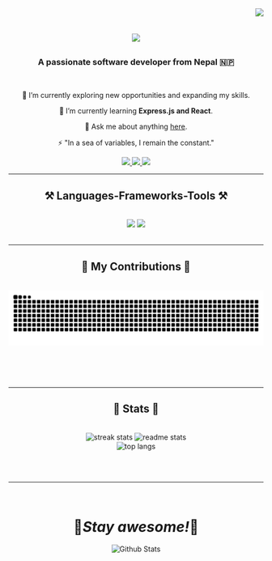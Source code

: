 <img align="right" src="https://visitor-badge.laobi.icu/badge?page_id=Pravashx.Pravashx" />

<h1 align="center">
    <img src="https://readme-typing-svg.herokuapp.com/?font=Righteous&size=35&center=true&vCenter=true&width=500&height=70&duration=4000&lines=Greetings!+👋;+I'm+Pravash+Thakuri+:3;" />
</h1>

<h3 align="center">A passionate software developer from Nepal 🇳🇵</h3>

<br/>

<div align="center">
 
 🔭 I’m currently exploring new opportunities and expanding my skills.

 🌱 I’m currently learning **Express.js and React**.

 💬 Ask me about anything [here](https://github.com/Pravashx/Pravashx/issues).

 ⚡ "In a sea of variables, I remain the constant."

</div>
 
<div align="center"> 
  <a href="mailto:thakuripravashz@gmail.com">
    <img src="https://img.shields.io/badge/Gmail-333333?style=for-the-badge&logo=gmail&logoColor=red" />
  </a>
  <a href="https://www.linkedin.com/in/pravash-thakuri-8931bb2aa/" target="_blank">
    <img src="https://img.shields.io/badge/LinkedIn-0077B5?style=for-the-badge&logo=linkedin&logoColor=white" target="_blank" />
  </a>
  <a href="https://github.com/Pravashx" target="_blank">
     <img src="https://img.shields.io/badge/Portfolio-FF5722?style=for-the-badge&logo=todoist&logoColor=white" target="_blank" /> 
  </a>
</div>

 <hr/>
 
<h2 align="center">⚒️ Languages-Frameworks-Tools ⚒️</h2>
<br/>
<div align="center">
    <img src="https://skillicons.dev/icons?i=react,bootstrap,html,css,figma,git" />
    <img src="https://skillicons.dev/icons?i=nodejs,python,javascript,typescript,express,mongodb" /><br>
</div>

<br/>
<hr/>

<div align="center">
  <h2>🐍 My Contributions 🐍</h2>
  <br>
  <img src="https://raw.githubusercontent.com/Uknowme-h/Uknowme-h/output/snake.svg" alt="Snake animation" />

  
  <br/><br/><br/>
</div>

<hr/>

<h2 align="center">🎀 Stats 🎀</h2>
<br>
<div align=center>
  <img width=390 src="https://streak-stats.demolab.com/?user=Pravashx&count_private=true&theme=react&border_radius=10" alt="streak stats"/>
  <img width=390 src="https://github-readme-stats.vercel.app/api?username=Pravashx&count_private=true&show_icons=true&theme=react&rank_icon=github&border_radius=10" alt="readme stats" />
  <br/>
  <img width=325 align="center" src="https://github-readme-stats.vercel.app/api/top-langs/?username=Pravashx&hide=HTML&langs_count=8&layout=compact&theme=react&border_radius=10&size_weight=0.5&count_weight=0.5&exclude_repo=github-readme-stats" alt="top langs" />
</div>

<br/><br/>

<hr/>

<br/>
<h1 align='center'>🐼<i>Stay awesome!</i>🐼</h1>

<p align="center">
        <img src="https://raw.githubusercontent.com/Pravashx/Pravashx/Update/svg/Bottom.svg" alt="Github Stats" />
</p>
